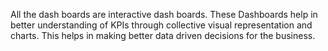 All the dash boards are interactive dash boards.
These Dashboards help in better understanding of KPIs through collective visual representation and charts. This helps in making better data driven decisions for the business.
